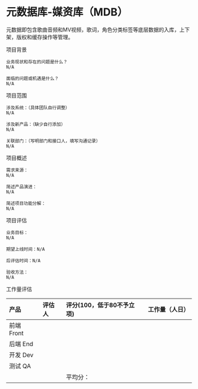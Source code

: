 # 元数据库-媒资库（MDB）

元数据即包含歌曲音频和MV视频，歌词，角色分类标签等底层数据的入库，上下架，版权和缓存操作等管理。

项目背景

```
业务现状和存在的问题是什么？
N/A

面临的问题或机遇是什么？
N/A
```

项目范围

```
涉及系统：（具体团队自行调整）
N/A

涉及新产品：（缺少自行添加）
N/A

关联部门：（写明部门和接口人，填写沟通记录）
N/A
```

项目概述

```
需求来源：
N/A

简述产品演进：
N/A

简述项目功能分解：
N/A
```

项目评估

```
业务目标：
N/A

期望上线时间：N/A

后评估时间：N/A

验收方法：
N/A
```

工作量评估

| 产品 | 评估人 | 评分\(100，低于80不予立项\) | 工作量（人日） |
| :--- | :--- | :--- | :--- |
| 前端 Front |  |  |  |
| 后端 End |  |  |  |
| 开发 Dev |  |  |  |
| 测试 QA |  |  |  |
|  |  | 平均分： |  |



